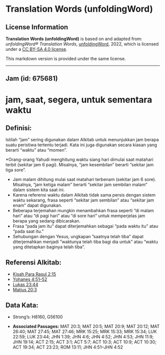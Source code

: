 # Translation Words (unfoldingWord)

## License Information

**Translation Words (unfoldingWord)** is based on and adapted from: _unfoldingWord® Translation Words_, [unfoldingWord](https://unfoldingword.org/utw), 2022, which is licensed under a [CC BY-SA 4.0 license](https://creativecommons.org/licenses/by-sa/4.0/legalcode.en).

This markdown version is provided under the same license.



--------------------------------

## Jam (id: 675681)

jam, saat, segera, untuk sementara waktu
========================================

Definisi:
---------

Istilah “jam” sering digunakan dalam Alkitab untuk menunjukkan jam berapa suatu peristiwa tertentu terjadi. Kata ini juga digunakan secara kiasan yang berarti “waktu” atau “momen”.

\*Orang\-orang Yahudi menghitung waktu siang hari dimulai saat matahari terbit (sekitar jam 6 pagi). Misalnya, “jam kesembilan” berarti “sekitar jam tiga sore”.

* Jam malam dihitung mulai saat matahari terbenam (sekitar jam 6 sore). Misalnya, “jam ketiga malam” berarti “sekitar jam sembilan malam” dalam sistem kita saat ini.
* Karena referensi waktu dalam Alkitab tidak sama persis dengan sistem waktu sekarang, frasa seperti “sekitar jam sembilan” atau “sekitar jam enam” dapat digunakan.
* Beberapa terjemahan mungkin menambahkan frasa seperti “di malam hari” atau “di pagi hari” atau “di sore hari” untuk memperjelas jam berapa yang sedang dibicarakan.
* Frasa “pada jam itu” dapat diterjemahkan sebagai “pada waktu itu” atau “pada saat itu.”
* Sehubungan dengan Yesus, ungkapan ”saatnya telah tiba” dapat diterjemahkan menjadi ”waktunya telah tiba bagi dia untuk” atau “waktu yang ditetapkan baginya telah tiba”.

Referensi Alkitab:
------------------

* [Kisah Para Rasul 2:15](https://ref.ly/Acts0:0)
* [Yohanes 4:51–52](https://ref.ly/John4:51-John4:52)
* [Lukas 23:44](https://ref.ly/Luke23:44)
* [Matius 20:3](https://ref.ly/Matt20:3)

Data Kata:
----------

* Strong’s: H8160, G56100

* **Associated Passages:** MAT 20:3; MAT 20:5; MAT 20:9; MAT 20:12; MAT 26:40; MAT 27:45; MAT 27:46; MRK 15:25; MRK 15:33; MRK 15:34; LUK 22:59; LUK 23:44; JHN 1:39; JHN 4:6; JHN 4:52; JHN 4:53; JHN 11:9; JHN 19:14; ACT 2:15; ACT 3:1; ACT 5:7; ACT 10:3; ACT 10:9; ACT 10:30; ACT 19:34; ACT 23:23; ROM 13:11; JHN 4:51–JHN 4:52

